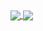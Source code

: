 <a href="https://github.com/waltbeaman">
  <img align="center" src="https://github-readme-stats.vercel.app/api?username=waltbeaman&show_icons=true&theme=tokyonight" />
</a>
<a href="https://github.com/waltbeaman/">
  <img align="center" src="https://github-readme-stats.vercel.app/api/top-langs/?username=waltbeaman&layout=compact&theme=tokyonight)](https://github.com/waltbeaman/github-readme-stats" />
</a>
